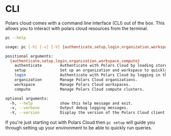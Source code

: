 # CLI

Polars cloud comes with a command line interface (CLI) out of the box. This allows you to interact
with polars cloud resources from the terminal.

```bash
pc --help

usage: pc [-h] [-v] [-V] {authenticate,setup,login,organization,workspace,compute} ...

positional arguments:
  {authenticate,setup,login,organization,workspace,compute}
    authenticate        Authenticate with Polars Cloud by loading stored credentials or otherwise logging in through the browser.
    setup               Set up an organization and workspace to quickly run queries. Ideal to get started with Polars Cloud.
    login               Authenticate with Polars Cloud by logging in through the browser.
    organization        Manage Polars Cloud organizations.
    workspace           Manage Polars Cloud workspaces.
    compute             Manage Polars Cloud compute clusters.

optional arguments:
  -h, --help            show this help message and exit.
  -v, --verbose         Output debug logging messages.
  -V, --version         Display the version of the Polars Cloud client.
```

If you're just starting out with Polars Cloud then `pc setup` will guide you through setting up your environment to be
able to quickly run queries.